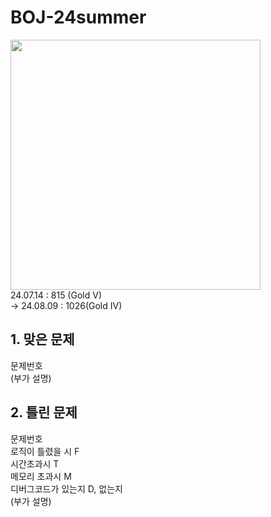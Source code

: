 # BOJ-24summer
<img src="https://raw.githubusercontent.com/thinker99k/BOJ-24summer/main/Gold4.png" width="400px">\
24.07.14 : 815 (Gold V)\
-> 24.08.09 : 1026(Gold IV)

## 1. 맞은 문제

문제번호\
(부가 설명)

## 2. 틀린 문제

문제번호\
로직이 틀렸을 시 F\
시간초과시 T\
메모리 초과시 M\
디버그코드가 있는지 D, 없는지\
(부가 설명)
